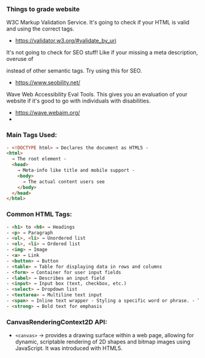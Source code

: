### Things to grade website

W3C Markup Validation Service. It's going to check if your HTML is valid and using the correct tags.

- https://validator.w3.org/#validate_by_uri

It's not going to check for SEO stuff! Like if your missing a meta description, overuse of <div> instead of other semantic tags.
Try using this for SEO.

- https://www.seobility.net/

Wave Web Accessibility Eval Tools. This gives you an evaluation of your website if it's good to go with individuals with disabilities.

- https://wave.webaim.org/
-

### Main Tags Used:

```html
- <!DOCTYPE html> → Declares the document as HTML5 -
<html>
  → The root element -
  <head>
    → Meta-info like title and mobile support -
    <body>
      → The actual content users see
    </body>
  </head>
</html>
```

### Common HTML Tags:

```html
- <h1> to <h6> → Headings
- <p> → Paragraph
- <ul>, <li> → Unordered list
- <ol>, <li> → Ordered list
- <img> → Image
- <a> → Link
- <button> → Button
- <table> → Table for displaying data in rows and columns
- <form> → Container for user input fields
- <label> → Describes an input field
- <input> → Input box (text, checkbox, etc.)
- <select> → Dropdown list
- <textarea> → Multiline text input
- <span> → Inline text wrapper - Styling a specific word or phrase. - Targeting small chunks of text with JavaScript.
- <strong> → Bold text for emphasis
```

### CanvasRenderingContext2D API:

- `<canvas>` → provides a drawing surface within a web page, allowing for dynamic, scriptable rendering of 2D shapes and bitmap images using JavaScript. It was introduced with HTML5.
